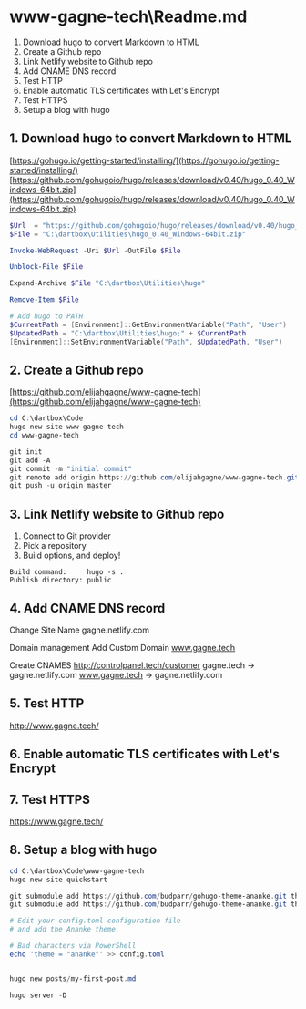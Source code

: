 
# www-gagne-tech\Readme.md

1. Download hugo to convert Markdown to HTML
1. Create a Github repo
1. Link Netlify website to Github repo
1. Add CNAME DNS record
1. Test HTTP
1. Enable automatic TLS certificates with Let's Encrypt
1. Test HTTPS
1. Setup a blog with hugo


## 1. Download hugo to convert Markdown to HTML

[https://gohugo.io/getting-started/installing/](https://gohugo.io/getting-started/installing/)
[https://github.com/gohugoio/hugo/releases/download/v0.40/hugo_0.40_Windows-64bit.zip](https://github.com/gohugoio/hugo/releases/download/v0.40/hugo_0.40_Windows-64bit.zip)

```powershell
$Url  = "https://github.com/gohugoio/hugo/releases/download/v0.40/hugo_0.40_Windows-64bit.zip"
$File = "C:\dartbox\Utilities\hugo_0.40_Windows-64bit.zip"

Invoke-WebRequest -Uri $Url -OutFile $File

Unblock-File $File

Expand-Archive $File "C:\dartbox\Utilities\hugo"

Remove-Item $File

# Add hugo to PATH
$CurrentPath = [Environment]::GetEnvironmentVariable("Path", "User")
$UpdatedPath = "C:\dartbox\Utilities\hugo;" + $CurrentPath
[Environment]::SetEnvironmentVariable("Path", $UpdatedPath, "User")
```


## 2. Create a Github repo

[https://github.com/elijahgagne/www-gagne-tech](https://github.com/elijahgagne/www-gagne-tech)

```powershell
cd C:\dartbox\Code
hugo new site www-gagne-tech
cd www-gagne-tech

git init
git add -A
git commit -m "initial commit"
git remote add origin https://github.com/elijahgagne/www-gagne-tech.git
git push -u origin master
```


## 3. Link Netlify website to Github repo

1. Connect to Git provider
2. Pick a repository
3. Build options, and deploy!

```
Build command:     hugo -s .
Publish directory: public
```

## 4. Add CNAME DNS record

Change Site Name
gagne.netlify.com

Domain management
Add Custom Domain
www.gagne.tech

Create CNAMES
http://controlpanel.tech/customer
gagne.tech     -> gagne.netlify.com
www.gagne.tech -> gagne.netlify.com


## 5. Test HTTP

http://www.gagne.tech/


## 6. Enable automatic TLS certificates with Let's Encrypt


## 7. Test HTTPS

https://www.gagne.tech/


## 8. Setup a blog with hugo

```powershell
cd C:\dartbox\Code\www-gagne-tech
hugo new site quickstart

git submodule add https://github.com/budparr/gohugo-theme-ananke.git themes/ananke
git submodule add https://github.com/budparr/gohugo-theme-ananke.git themes/ananke

# Edit your config.toml configuration file
# and add the Ananke theme.

# Bad characters via PowerShell
echo 'theme = "ananke"' >> config.toml


hugo new posts/my-first-post.md

hugo server -D
```




